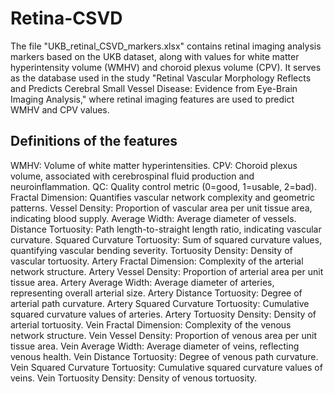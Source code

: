 # Retina-CSVD

The file "UKB_retinal_CSVD_markers.xlsx" contains retinal imaging analysis markers based on the UKB dataset, along with values for white matter hyperintensity volume (WMHV) and choroid plexus volume (CPV). It serves as the database used in the study "Retinal Vascular Morphology Reflects and Predicts Cerebral Small Vessel Disease: Evidence from Eye-Brain Imaging Analysis," where retinal imaging features are used to predict WMHV and CPV values.

## Definitions of the features
WMHV: Volume of white matter hyperintensities.
CPV: Choroid plexus volume, associated with cerebrospinal fluid production and neuroinflammation.
QC: Quality control metric (0=good, 1=usable, 2=bad).
Fractal Dimension: Quantifies vascular network complexity and geometric patterns.
Vessel Density: Proportion of vascular area per unit tissue area, indicating blood supply.
Average Width: Average diameter of vessels.
Distance Tortuosity: Path length-to-straight length ratio, indicating vascular curvature.
Squared Curvature Tortuosity: Sum of squared curvature values, quantifying vascular bending severity.
Tortuosity Density: Density of vascular tortuosity.
Artery Fractal Dimension: Complexity of the arterial network structure.
Artery Vessel Density: Proportion of arterial area per unit tissue area.
Artery Average Width: Average diameter of arteries, representing overall arterial size.
Artery Distance Tortuosity: Degree of arterial path curvature.
Artery Squared Curvature Tortuosity: Cumulative squared curvature values of arteries.
Artery Tortuosity Density: Density of arterial tortuosity.
Vein Fractal Dimension: Complexity of the venous network structure.
Vein Vessel Density: Proportion of venous area per unit tissue area.
Vein Average Width: Average diameter of veins, reflecting venous health.
Vein Distance Tortuosity: Degree of venous path curvature.
Vein Squared Curvature Tortuosity: Cumulative squared curvature values of veins.
Vein Tortuosity Density: Density of venous tortuosity.
